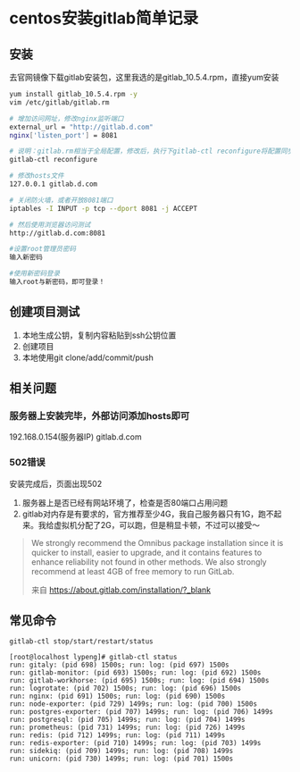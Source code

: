 # centos安装gitlab简单记录

## 安装
去官网镜像下载gitlab安装包，这里我选的是gitlab_10.5.4.rpm，直接yum安装

```bash
yum install gitlab_10.5.4.rpm -y
vim /etc/gitlab/gitlab.rm

# 增加访问网址，修改nginx监听端口
external_url = "http://gitlab.d.com"
nginx['listen_port'] = 8081

# 说明：gitlab.rm相当于全局配置，修改后，执行下gitlab-ctl reconfigure将配置同步到各个服务中去
gitlab-ctl reconfigure

# 修改hosts文件
127.0.0.1 gitlab.d.com

# 关闭防火墙，或者开放8081端口
iptables -I INPUT -p tcp --dport 8081 -j ACCEPT

# 然后使用浏览器访问测试
http://gitlab.d.com:8081

#设置root管理员密码
输入新密码

#使用新密码登录
输入root与新密码，即可登录！

```

## 创建项目测试
1. 本地生成公钥，复制内容粘贴到ssh公钥位置
2. 创建项目
3. 本地使用git clone/add/commit/push

## 相关问题
### 服务器上安装完毕，外部访问添加hosts即可
192.168.0.154(服务器IP)   gitlab.d.com

### 502错误
安装完成后，页面出现502
1. 服务器上是否已经有网站环境了，检查是否80端口占用问题
2. gitlab对内存是有要求的，官方推荐至少4G，我自己服务器只有1G，跑不起来。我给虚拟机分配了2G，可以跑，但是稍显卡顿，不过可以接受～

>
> We strongly recommend the Omnibus package installation since it is quicker to install, easier to upgrade, and it contains features to enhance reliability not found in other methods. We also strongly recommend at least 4GB of free memory to run GitLab.
>
> 来自 https://about.gitlab.com/installation/?_blank

## 常见命令
```
gitlab-ctl stop/start/restart/status

[root@localhost lypeng]# gitlab-ctl status
run: gitaly: (pid 698) 1500s; run: log: (pid 697) 1500s
run: gitlab-monitor: (pid 693) 1500s; run: log: (pid 692) 1500s
run: gitlab-workhorse: (pid 695) 1500s; run: log: (pid 694) 1500s
run: logrotate: (pid 702) 1500s; run: log: (pid 696) 1500s
run: nginx: (pid 691) 1500s; run: log: (pid 690) 1500s
run: node-exporter: (pid 729) 1499s; run: log: (pid 700) 1500s
run: postgres-exporter: (pid 707) 1499s; run: log: (pid 706) 1499s
run: postgresql: (pid 705) 1499s; run: log: (pid 704) 1499s
run: prometheus: (pid 731) 1499s; run: log: (pid 726) 1499s
run: redis: (pid 712) 1499s; run: log: (pid 711) 1499s
run: redis-exporter: (pid 710) 1499s; run: log: (pid 703) 1499s
run: sidekiq: (pid 709) 1499s; run: log: (pid 708) 1499s
run: unicorn: (pid 730) 1499s; run: log: (pid 701) 1500s
```

